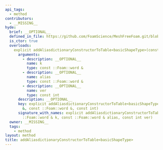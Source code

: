 ```yaml
---
api_tags:
  - method
contributors:
  - __MISSING__
hyde:
  brief: __OPTIONAL__
  defined_in_file: https://github.com/FoamScience/MeshFreeFoam.git/blob/master/src/meshfree/shapes/basicShape/basicShape.H
  is_ctor: true
  overloads:
    explicit addAliasdictionaryConstructorToTable<basicShapeType>(const ::Foam::word &, const ::Foam::word &, const int):
      arguments:
        - description: __OPTIONAL__
          name: k
          type: const ::Foam::word &
        - description: __OPTIONAL__
          name: alias
          type: const ::Foam::word &
        - description: __OPTIONAL__
          name: ver
          type: const int
      description: __OPTIONAL__
      key: explicit addAliasdictionaryConstructorToTable<basicShapeType>(const ::Foam::word
        &, const ::Foam::word &, const int)
      signature_with_names: explicit addAliasdictionaryConstructorToTable<basicShapeType>(const
        ::Foam::word & k, const ::Foam::word & alias, const int ver)
  owner: __MISSING__
  tags:
    - method
layout: method
title: addAliasdictionaryConstructorToTable<basicShapeType>
---
```

